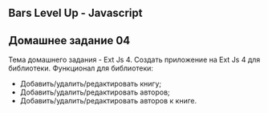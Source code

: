 ## Bars Level Up - Javascript

## Домашнее задание 04

Тема домашнего задания - Ext Js 4.
Создать приложение на Ext Js 4 для библиотеки. Функционал для библиотеки:
- Добавить/удалить/редактировать книгу;
- Добавить/удалить/редактировать авторов;
- Добавить/удалить/редактировать авторов к книге.
